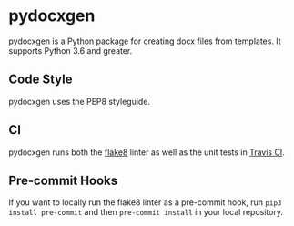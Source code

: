 # pydocxgen

pydocxgen is a Python package for creating docx files from templates. It supports Python 3.6 and greater.


## Code Style

pydocxgen uses the PEP8 styleguide.

## CI

pydocxgen runs both the [flake8](http://flake8.pycqa.org/en/latest/) linter as well as the unit tests in [Travis CI](https://travis-ci.com/pifragile).

## Pre-commit Hooks

If you want to locally run the flake8 linter as a pre-commit hook, run `pip3 install pre-commit` and then `pre-commit install` in your local repository.